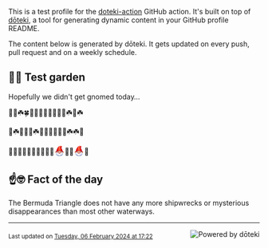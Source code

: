 This is a test profile for the [doteki-action](https://github.com/welpo/doteki-action) GitHub action. It's built on top of [dōteki](https://doteki.org), a tool for generating dynamic content in your GitHub profile README.

The content below is generated by dōteki. It gets updated on every push, pull request and on a weekly schedule.

## 👨‍🌾 Test garden

Hopefully we didn't get gnomed today…

<!-- garden start -->
🌿🌿☘️🍀🌱🌻🌹🌿🍄🌼🌻🌳☘️🌼☘️
<!-- garden end --><!-- garden start -->
🌿☘️🍄🌷🌳☘️🌳🌿🌸🌿🌸🌸☘️☘️🌳
<!-- garden end --><!-- garden start -->
🐇🍀🐇🌼🌻🌻🌿🥀🦋🌿<sub><img src="https://raw.githubusercontent.com/welpo/doteki-action/main/assets/gnomed.png" width="21" alt="Consider yourself gnomed"></sub>🌸🍄<sub><img src="https://raw.githubusercontent.com/welpo/doteki-action/main/assets/gnomed.png" width="21" alt="Consider yourself gnomed"></sub>🌱
<!-- garden end -->

## ☝️🤓 Fact of the day

<!-- did_you_know start -->
The Bermuda Triangle does not have any more shipwrecks or mysterious disappearances than most other waterways.
<!-- did_you_know end -->

---

<a href="https://doteki.org"><img src="https://img.shields.io/badge/powered_by-d%C5%8Dteki-0?style=flat-square&labelColor=202b2d&color=5E936C" align="right" alt="Powered by dōteki"></a> <div style="text-align: left;"><sub>
<!-- last_updated start -->Last updated on <a href="https://github.com/welpo/doteki-action/actions/workflows/ci.yaml">Tuesday, 06 February 2024 at 17:22<!-- last_updated end --></sub></div>
